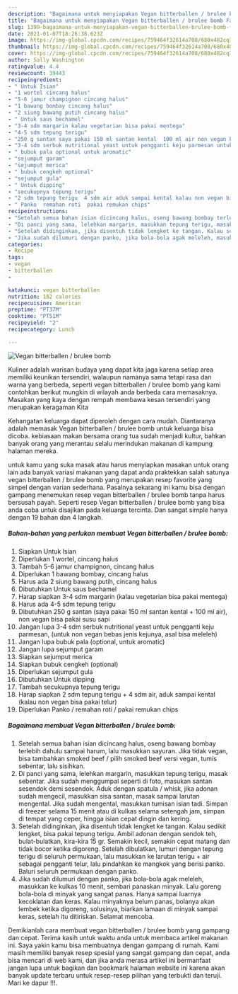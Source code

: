 ```yaml
---
description: "Bagaimana untuk menyiapakan Vegan bitterballen / brulee bomb Favorite"
title: "Bagaimana untuk menyiapakan Vegan bitterballen / brulee bomb Favorite"
slug: 1399-bagaimana-untuk-menyiapakan-vegan-bitterballen-brulee-bomb-favorite
date: 2021-01-07T18:26:38.623Z
image: https://img-global.cpcdn.com/recipes/759464f32614a708/680x482cq70/vegan-bitterballen-brulee-bomb-foto-resep-utama.jpg
thumbnail: https://img-global.cpcdn.com/recipes/759464f32614a708/680x482cq70/vegan-bitterballen-brulee-bomb-foto-resep-utama.jpg
cover: https://img-global.cpcdn.com/recipes/759464f32614a708/680x482cq70/vegan-bitterballen-brulee-bomb-foto-resep-utama.jpg
author: Sally Washington
ratingvalue: 4.4
reviewcount: 39443
recipeingredient:
- " Untuk Isian"
- "1 wortel cincang halus"
- "5-6 jamur champignon cincang halus"
- "1 bawang bombay cincang halus"
- "2 siung bawang putih cincang halus"
- " Untuk saus bechamel"
- "3-4 sdm margarin kalau vegetarian bisa pakai mentega"
- "4-5 sdm tepung terigu"
- "250 g santan saya pakai 150 ml santan kental  100 ml air non vegan bisa pakai susu sapi"
- "3-4 sdm serbuk nutritional yeast untuk pengganti keju parmesan untuk non vegan bebas jenis kejunya asal bisa meleleh"
- " bubuk pala optional untuk aromatic"
- "sejumput garam"
- "sejumput merica"
- " bubuk cengkeh optional"
- "sejumput gula"
- " Untuk dipping"
- "secukupnya tepung terigu"
- "2 sdm tepung terigu  4 sdm air aduk sampai kental kalau non vegan bisa pakai telur"
- " Panko  remahan roti  pakai remukan chips"
recipeinstructions:
- "Setelah semua bahan isian dicincang halus, oseng bawang bombay terlebih dahulu sampai harum, lalu masukkan sayuran. Jika tidak vegan, bisa tambahkan smoked beef / pilih smoked beef versi vegan, tumis sebentar, lalu sisihkan."
- "Di panci yang sama, lelehkan margarin, masukkan tepung terigu, masak sebentar. Jika sudah menggumpal seperti di foto, masukan santan sesendok demi sesendok. Aduk dengan spatula / whisk, jika adonan sudah mengecil, masukkan sisa santan, masak sampai larutan mengental. Jika sudah mengental, masukkan tumisan isian tadi. Simpan di freezer selama 15 menit atau di kulkas selama setengah jam, simpan di tempat yang ceper, hingga isian cepat dingin dan kering."
- "Setelah didinginkan, jika disentuh tidak lengket ke tangan. Kalau sedikit lengket, bisa pakai tepung terigu. Ambil adonan dengan sendok teh, bulat-bulatkan, kira-kira 15 gr. Semakin kecil, semakin cepat matang dan tidak bocor ketika digoreng. Setelah dibulatkan, lumuri dengan tepung terigu di seluruh permukaan, lalu masukkan ke larutan terigu + air sebagai pengganti telur, lalu pindahkan ke mangkok yang berisi panko. Baluri seluruh permukaan dengan panko."
- "Jika sudah dilumuri dengan panko, jika bola-bola agak meleleh, masukkan ke kulkas 10 menit, sembari panaskan minyak. Lalu goreng bola-bola di minyak yang sangat panas. Hanya sampai luarnya kecoklatan dan keras. Kalau minyaknya belum panas, bolanya akan lembek ketika digoreng, solusinya, biarkan lamaan di minyak sampai keras, setelah itu ditiriskan. Selamat mencoba."
categories:
- Recipe
tags:
- vegan
- bitterballen
- 

katakunci: vegan bitterballen  
nutrition: 182 calories
recipecuisine: American
preptime: "PT37M"
cooktime: "PT51M"
recipeyield: "2"
recipecategory: Lunch

---
```



![Vegan bitterballen / brulee bomb](https://img-global.cpcdn.com/recipes/759464f32614a708/680x482cq70/vegan-bitterballen-brulee-bomb-foto-resep-utama.jpg)

Kuliner adalah warisan budaya yang dapat kita jaga karena setiap area memiliki keunikan tersendiri, walaupun namanya sama tetapi rasa dan warna yang berbeda, seperti vegan bitterballen / brulee bomb yang kami contohkan berikut mungkin di wilayah anda berbeda cara memasaknya. Masakan yang kaya dengan rempah membawa kesan tersendiri yang merupakan keragaman Kita

Kehangatan keluarga dapat diperoleh dengan cara mudah. Diantaranya adalah memasak Vegan bitterballen / brulee bomb untuk keluarga bisa dicoba. kebiasaan makan bersama orang tua sudah menjadi kultur, bahkan banyak orang yang merantau selalu merindukan makanan di kampung halaman mereka.



untuk kamu yang suka masak atau harus menyiapkan masakan untuk orang lain ada banyak variasi makanan yang dapat anda praktekkan salah satunya vegan bitterballen / brulee bomb yang merupakan resep favorite yang simpel dengan varian sederhana. Pasalnya sekarang ini kamu bisa dengan gampang menemukan resep vegan bitterballen / brulee bomb tanpa harus bersusah payah.
Seperti resep Vegan bitterballen / brulee bomb yang bisa anda coba untuk disajikan pada keluarga tercinta. Dan sangat simple hanya dengan 19 bahan dan 4 langkah.


<!--inarticleads1-->

##### Bahan-bahan yang perlukan membuat Vegan bitterballen / brulee bomb:

1. Siapkan  Untuk Isian
1. Diperlukan 1 wortel, cincang halus
1. Tambah 5-6 jamur champignon, cincang halus
1. Diperlukan 1 bawang bombay, cincang halus
1. Harus ada 2 siung bawang putih, cincang halus
1. Dibutuhkan  Untuk saus bechamel
1. Harap siapkan 3-4 sdm margarin (kalau vegetarian bisa pakai mentega)
1. Harus ada 4-5 sdm tepung terigu
1. Dibutuhkan 250 g santan (saya pakai 150 ml santan kental + 100 ml air), non vegan bisa pakai susu sapi
1. Jangan lupa 3-4 sdm serbuk nutritional yeast untuk pengganti keju parmesan, (untuk non vegan bebas jenis kejunya, asal bisa meleleh)
1. Jangan lupa  bubuk pala (optional, untuk aromatic)
1. Jangan lupa sejumput garam
1. Siapkan sejumput merica
1. Siapkan  bubuk cengkeh (optional)
1. Diperlukan sejumput gula
1. Dibutuhkan  Untuk dipping
1. Tambah secukupnya tepung terigu
1. Harap siapkan 2 sdm tepung terigu + 4 sdm air, aduk sampai kental (kalau non vegan bisa pakai telur)
1. Diperlukan  Panko / remahan roti / pakai remukan chips




<!--inarticleads2-->

##### Bagaimana membuat  Vegan bitterballen / brulee bomb:

1. Setelah semua bahan isian dicincang halus, oseng bawang bombay terlebih dahulu sampai harum, lalu masukkan sayuran. Jika tidak vegan, bisa tambahkan smoked beef / pilih smoked beef versi vegan, tumis sebentar, lalu sisihkan.
1. Di panci yang sama, lelehkan margarin, masukkan tepung terigu, masak sebentar. Jika sudah menggumpal seperti di foto, masukan santan sesendok demi sesendok. Aduk dengan spatula / whisk, jika adonan sudah mengecil, masukkan sisa santan, masak sampai larutan mengental. Jika sudah mengental, masukkan tumisan isian tadi. Simpan di freezer selama 15 menit atau di kulkas selama setengah jam, simpan di tempat yang ceper, hingga isian cepat dingin dan kering.
1. Setelah didinginkan, jika disentuh tidak lengket ke tangan. Kalau sedikit lengket, bisa pakai tepung terigu. Ambil adonan dengan sendok teh, bulat-bulatkan, kira-kira 15 gr. Semakin kecil, semakin cepat matang dan tidak bocor ketika digoreng. Setelah dibulatkan, lumuri dengan tepung terigu di seluruh permukaan, lalu masukkan ke larutan terigu + air sebagai pengganti telur, lalu pindahkan ke mangkok yang berisi panko. Baluri seluruh permukaan dengan panko.
1. Jika sudah dilumuri dengan panko, jika bola-bola agak meleleh, masukkan ke kulkas 10 menit, sembari panaskan minyak. Lalu goreng bola-bola di minyak yang sangat panas. Hanya sampai luarnya kecoklatan dan keras. Kalau minyaknya belum panas, bolanya akan lembek ketika digoreng, solusinya, biarkan lamaan di minyak sampai keras, setelah itu ditiriskan. Selamat mencoba.




Demikianlah cara membuat vegan bitterballen / brulee bomb yang gampang dan cepat. Terima kasih untuk waktu anda untuk membaca artikel makanan ini. Saya yakin kamu bisa membuatnya dengan gampang di rumah. Kami masih memiliki banyak resep spesial yang sangat gampang dan cepat, anda bisa mencari di web kami, dan jika anda merasa artikel ini bermanfaat jangan lupa untuk bagikan dan bookmark halaman website ini karena akan banyak update terbaru untuk resep-resep pilihan yang terbukti dan teruji. Mari ke dapur !!!. 

